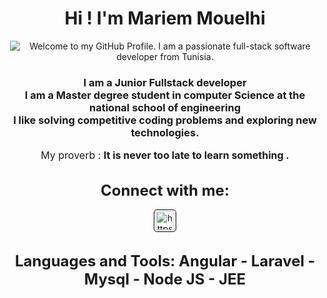

<h1 align="center">
    Hi ! I'm Mariem Mouelhi
</h1>

<p align='center' style='margin: 16px 4px 8px;'>
    <img src="https://readme-typing-svg.herokuapp.com?font=Fira+Code&pause=1000&color=54A6FF&center=true&vCenter=true&multiline=true&width=710&height=70&lines=Welcome+to+my+GitHub+Profile;I+am+a+passionate+full-stack+software+engineer+from+India" alt="Welcome to my GitHub Profile. I am a passionate full-stack software developer from Tunisia." />
</p>



<h3 align="center">
    I am a Junior Fullstack developer <br />
    I am a Master degree student in computer Science at the national school of engineering <br />
    I like solving competitive coding problems and exploring new technologies.
</h3>


<p align='center' style='font-size: 16px;'>
    My proverb : <strong> It is never too late to learn something .</strong>
</p>

<h3 align="center" style='margin: 32px 4px 8px; font-size: 24px;'>
    Connect with me:
</h3>
<p align="center" style='margin: 16px 4px 8px;'>
   
  
  <a href="https://linkedin.com/in/utkarshpathrabe" target="blank" rel="noreferrer">
        <img align="center" src="https://www.vectorlogo.zone/logos/linkedin/linkedin-icon.svg" alt="https://www.linkedin.com/in/mouelhi-mariem/" height="30" width="30" style="background: #ffffff; border-radius: 5px; border: 1px solid #000000; margin: 0 2px; padding: 2px;" />
    </a>  </p>
    

<h3 align="center" style='margin: 32px 4px 8px; font-size: 24px;'>
    Languages and Tools: 
   Angular 
  - Laravel 
  - Mysql
  - Node JS 
  - JEE
  
</h3>
